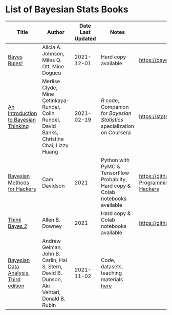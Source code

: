 # List of Bayesian Stats Books
| Title | Author| Date Last Updated| Notes | GitHub Repo |
| --- | --| --| --| --|
[Bayes Rules!](https://www.bayesrulesbook.com/) | Alicia A. Johnson, Miles Q. Ott, Mine Dogucu | 2021-12-01 | Hard copy available | https://bayes-rules.github.io/
| [An Introduction to Bayesian Thinking](https://statswithr.github.io/book/) | Merlise Clyde, Mine Çetinkaya-Rundel, Colin Rundel, David Banks, Christine Chai, Lizzy Huang | 2021-02-19 | *R* code, Companion for *Bayesian Statistics* specialization on Coursera | https://statswithr.github.io/book/github |
| [Bayesian Methods for Hackers](http://camdavidsonpilon.github.io/Probabilistic-Programming-and-Bayesian-Methods-for-Hackers/) | Cam Davidson | 2021 | Python with PyMC & TensorFlow Probabilty, Hard copy & Colab notebooks available| https://github.com/CamDavidsonPilon/Probabilistic-Programming-and-Bayesian-Methods-for-Hackers |
|[Think Bayes 2](http://allendowney.github.io/ThinkBayes2)|Allen B. Downey| 2021 | Hard copy & Colab notebooks available | https://github.com/AllenDowney/ThinkBayes2
| [Bayesian Data Analysis, Third edition](https://users.aalto.fi/~ave/BDA3.pdf) |  Andrew Gelman, John B. Carlin, Hal S. Stern, David B. Dunson, Aki Vehtari, Donald B. Rubin | 2021-11-02 | Code, datasets, teaching materials [here](http://www.stat.columbia.edu/~gelman/book/) |
